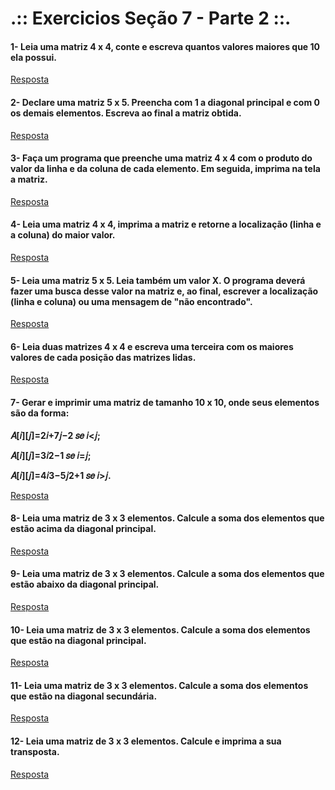 # .:: Exercicios Seção 7 - Parte 2 ::.

#### 1- Leia uma matriz 4 x 4, conte e escreva quantos valores maiores que 10 ela possui.

[Resposta](./ExerciciosResolvidos/ex001.c)

#### 2- Declare uma matriz 5 x 5. Preencha com 1 a diagonal principal e com 0 os demais elementos. Escreva ao final a matriz obtida.

[Resposta](./ExerciciosResolvidos/ex002.c)

#### 3- Faça um programa que preenche uma matriz 4 x 4 com o produto do valor da linha e da coluna de cada elemento. Em seguida, imprima na tela a matriz.

[Resposta](./ExerciciosResolvidos/ex003.c)

#### 4- Leia uma matriz 4 x 4, imprima a matriz e retorne a localização (linha e a coluna) do maior valor.

[Resposta](./ExerciciosResolvidos/ex004.c)

#### 5- Leia uma matriz 5 x 5. Leia também um valor X. O programa deverá fazer uma busca desse valor na matriz e, ao final, escrever a localização (linha e coluna) ou uma mensagem de "não encontrado".

[Resposta](./ExerciciosResolvidos/ex005.c)

#### 6- Leia duas matrizes 4 x 4 e escreva uma terceira com os maiores valores de cada posição das matrizes lidas.

[Resposta](./ExerciciosResolvidos/ex006.c)

#### 7- Gerar e imprimir uma matriz de tamanho 10 x 10, onde seus elementos são da forma:
**<p>𝐴[𝑖][𝑗]=2𝑖+7𝑗−2 𝑠𝑒 𝑖<𝑗;</p>**
**<p>𝐴[𝑖][𝑗]=3𝑖2−1 𝑠𝑒 𝑖=𝑗;</p>**
**<p>𝐴[𝑖][𝑗]=4𝑖3−5𝑗2+1 𝑠𝑒 𝑖>𝑗.</p>**

[Resposta](./ExerciciosResolvidos/ex007.c)

#### 8- Leia uma matriz de 3 x 3 elementos. Calcule a soma dos elementos que estão acima da diagonal principal.

[Resposta](./ExerciciosResolvidos/ex008.c)

#### 9- Leia uma matriz de 3 x 3 elementos. Calcule a soma dos elementos que estão abaixo da diagonal principal.

[Resposta](./ExerciciosResolvidos/ex009.c)

#### 10- Leia uma matriz de 3 x 3 elementos. Calcule a soma dos elementos que estão na diagonal principal.

[Resposta](./ExerciciosResolvidos/ex010.c)

#### 11- Leia uma matriz de 3 x 3 elementos. Calcule a soma dos elementos que estão na diagonal secundária.

[Resposta](./ExerciciosResolvidos/ex011.c)

#### 12- Leia uma matriz de 3 x 3 elementos. Calcule e imprima a sua transposta.

[Resposta](./ExerciciosResolvidos/ex012.c)

